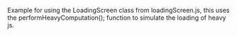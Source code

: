 Example for using the LoadingScreen class from loadingScreen.js, this uses the performHeavyComputation(); function to simulate the loading of heavy js.
